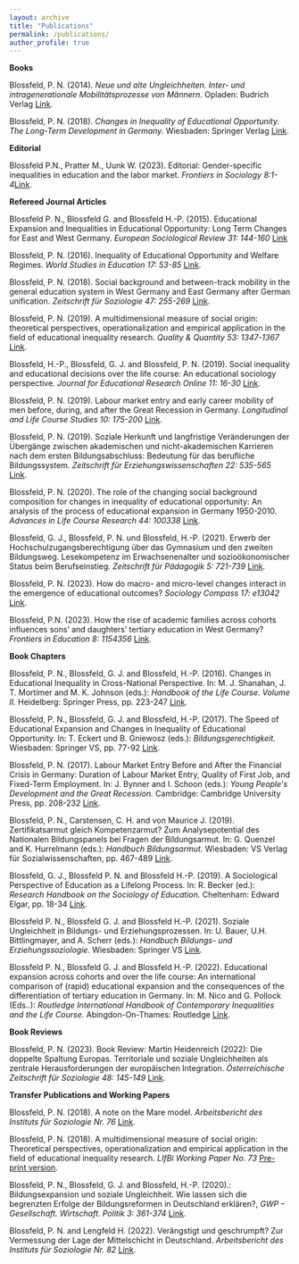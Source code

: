 ```yaml
---
layout: archive
title: "Publications"
permalink: /publications/
author_profile: true
---
```


**Books**

Blossfeld, P. N. (2014). *Neue und alte Ungleichheiten. Inter- und intragenerationale Mobilitätsprozesse von Männern.* Opladen: Budrich Verlag [Link](https://shop.budrich.de/produkt/neue-und-alte-soziale-ungleichheiten/?v=3a52f3c22ed6).

Blossfeld, P. N. (2018). *Changes in Inequality of Educational Opportunity. The Long-Term Development in Germany.* Wiesbaden: Springer Verlag [Link](https://link.springer.com/book/10.1007/978-3-658-22522-3).

**Editorial**

Blossfeld P.N., Pratter M., Uunk W. (2023). Editorial: Gender-specific inequalities in education and the labor market. *Frontiers in Sociology 8:1-4*[Link](https://www.frontiersin.org/articles/10.3389/fsoc.2023.1254664/full?&utm_source=Email_to_authors_&utm_medium=Email&utm_content=T1_11.5e1_author&utm_campaign=Email_publication&field=&journalName=Frontiers_in_Sociology&id=1254664).

**Refereed Journal Articles**

Blossfeld P. N., Blossfeld G. and Blossfeld H.-P. (2015). Educational Expansion and Inequalities in Educational Opportunity: Long Term Changes for East and West Germany. *European Sociological Review 31: 144-160* [Link](https://academic.oup.com/esr/article-abstract/31/2/144/2367573?login=false)

Blossfeld, P. N. (2016). Inequality of Educational Opportunity and Welfare Regimes. *World Studies in Education 17: 53-85* [Link](https://www.ingentaconnect.com/contentone/jnp/wse/2016/00000017/00000002/art00005).

Blossfeld, P. N. (2018). Social background and between-track mobility in the general education system in West Germany and East Germany after German unification. *Zeitschrift für Soziologie 47: 255-269* [Link](https://www.degruyter.com/document/doi/10.1515/zfsoz-2018-0117/html).

Blossfeld, P. N. (2019). A multidimensional measure of social origin: theoretical perspectives, operationalization and empirical application in the field of educational inequality research. *Quality & Quantity 53: 1347-1367* [Link](https://link.springer.com/article/10.1007/s11135-018-0818-2?wt_mc=Internal.Event.1.SEM.ArticleAuthorAssignedToIssue&utm_source=ArticleAuthorAssignedToIssue&utm_medium=email&utm_content=AA_en_06082018&ArticleAuthorAssignedToIssue_20190419).

Blossfeld, H.-P., Blossfeld, G. J. and Blossfeld, P. N. (2019). Social inequality and educational decisions over the life course: An educational sociology perspective. *Journal for Educational Research Online 11: 16-30* [Link](https://www.waxmann.com/waxmann-zeitschriften/waxmann-zeitschriftendetails/?no_cache=1&tx_p2waxmann_pi2%5Bzeitschrift%5D=&tx_p2waxmann_pi2%5Baction%5D=alleausgaben&tx_p2waxmann_pi2%5Bcontroller%5D=Zeitschrift&cHash=c1d8075b0f15493f6cbca30b3560b016).

Blossfeld, P. N. (2019). Labour market entry and early career mobility of men before, during, and after the Great Recession in Germany. *Longitudinal and Life Course Studies 10: 175-200* [Link](https://www.ingentaconnect.com/content/bup/llcs/2019/00000010/00000002/art00003).

Blossfeld, P. N. (2019). Soziale Herkunft und langfristige Veränderungen der Übergänge zwischen akademischen und nicht-akademischen Karrieren nach dem ersten Bildungsabschluss: Bedeutung für das berufliche Bildungssystem. *Zeitschrift für Erziehungswissenschaften 22: 535-565* [Link](https://link.springer.com/article/10.1007/s11618-019-00878-0).

Blossfeld, P. N. (2020). The role of the changing social background composition for changes in inequality of educational opportunity: An analysis of the process of educational expansion in Germany 1950-2010. *Advances in Life Course Research 44: 100338* [Link](https://www.sciencedirect.com/science/article/abs/pii/S1040260820300150).

Blossfeld, G. J., Blossfeld, P. N. und Blossfeld, H.-P. (2021). Erwerb der Hochschulzugangsberechtigung über das Gymnasium und den zweiten Bildungsweg. Lesekompetenz im Erwachsenenalter und sozioökonomischer Status beim Berufseinstieg. *Zeitschrift für Pädagogik 5: 721-739* [Link](https://www.beltz.de/fachmedien/erziehungswissenschaft/zeitschriften/zeitschrift_fuer_paedagogik.html?tx_beltz_journal[controller]=Journal&tx_beltz_journal[action]=article&tx_beltz_journal%5Barticle%5D=47172&cHash=ccfeed3a71bd4ddc4fbae79b45192425).

Blossfeld, P. N. (2023). How do macro- and micro-level changes interact in the emergence of educational outcomes? *Sociology Compass 17: e13042* [Link](https://compass.onlinelibrary.wiley.com/doi/10.1111/soc4.13042).

Blossfeld, P.N. (2023). How the rise of academic families across cohorts influences sons’ and daughters’ tertiary education in West Germany? *Frontiers in Education 8: 1154356* [Link](https://www.frontiersin.org/articles/10.3389/feduc.2023.1154356/full).

**Book Chapters**

Blossfeld, P. N., Blossfeld, G. J. and Blossfeld, H.-P. (2016). Changes in Educational Inequality in Cross-National Perspective. In: M. J. Shanahan, J. T. Mortimer and M. K. Johnson (eds.): *Handbook of the Life Course. Volume II.* Heidelberg: Springer Press, pp. 223-247 [Link](https://link.springer.com/chapter/10.1007/978-3-319-20880-0_10).

Blossfeld, P. N., Blossfeld, G. J. and Blossfeld, H.-P. (2017). The Speed of Educational Expansion and Changes in Inequality of Educational Opportunity. In: T. Eckert und B. Gniewosz (eds.): *Bildungsgerechtigkeit.* Wiesbaden: Springer VS, pp. 77-92 [Link](https://link.springer.com/chapter/10.1007/978-3-658-15003-7_6).

Blossfeld, P. N. (2017). Labour Market Entry Before and After the Financial Crisis in Germany: Duration of Labour Market Entry, Quality of First Job, and Fixed-Term Employment. In: J. Bynner and I. Schoon (eds.): *Young People's Development and the Great Recession.* Cambridge: Cambridge University Press, pp. 208-232 [Link](https://www.cambridge.org/core/books/abs/young-peoples-development-and-the-great-recession/labor-market-entry-in-germany-before-and-after-the-financial-crisis-an-analysis-of-duration-of-labor-market-entry-quality-of-first-job-and-fixed-term-employment/05D53914D5B4866AE5398A610EB53CCD).

Blossfeld, P. N., Carstensen, C. H. and von Maurice J. (2019). Zertifikatsarmut gleich Kompetenzarmut? Zum Analysepotential des Nationalen Bildungspanels bei Fragen der Bildungsarmut. In: G. Quenzel and K. Hurrelmann (eds.): *Handbuch Bildungsarmut.* Wiesbaden: VS Verlag für Sozialwissenschaften, pp. 467-489 [Link](https://link.springer.com/chapter/10.1007/978-3-658-19573-1_18).

Blossfeld, G. J., Blossfeld P. N. and Blossfeld H.-P. (2019). A Sociological Perspective of Education as a Lifelong Process. In: R. Becker (ed.): *Research Handbook on the Sociology of Education.* Cheltenham: Edward Elgar, pp. 18-34 [Link](https://books.google.de/books?hl=de&lr=&id=cgOsDwAAQBAJ&oi=fnd&pg=PA18&dq=pia+blossfeld&ots=1n4yr9056R&sig=lHsjnB8ryT9Mx7NXNVRAFj34bpk#v=onepage&q=pia%20blossfeld&f=false).

Blossfeld P. N., Blossfeld G. J. and Blossfeld H.-P. (2021). Soziale Ungleichheit in Bildungs- und Erziehungsprozessen. In: U. Bauer, U.H. Bittlingmayer, and A. Scherr (eds.): *Handbuch Bildungs- und Erziehungssoziologie.* Wiesbaden: Springer VS [Link](https://link.springer.com/referenceworkentry/10.1007/978-3-658-31395-1_62-1).

Blossfeld P. N., Blossfeld G. J. and Blossfeld H.-P. (2022). Educational expansion across cohorts and over the life course: An international comparison of (rapid) educational expansion and the consequences of the differentiation of tertiary education in Germany. In: M. Nico and G. Pollock (Eds..): *Routledge International Handbook of Contemporary Inequalities and the Life Course.* Abingdon-On-Thames: Routledge [Link](https://books.google.de/books?hl=de&lr=&id=UgdUEAAAQBAJ&oi=fnd&pg=PA240&dq=Educational+expansion+across+cohorts+and+over+the+life+course:+An+international+comparison+of+(rapid)+educational+expansion+and+the+consequences+of+the+differentiation+of+tertiary+education+in+Germany.&ots=w5sk6ub1g9&sig=i7nwd_6yIoW_1C9EO208sDR4iXA#v=onepage&q=Educational%20expansion%20across%20cohorts%20and%20over%20the%20life%20course%3A%20An%20international%20comparison%20of%20(rapid)%20educational%20expansion%20and%20the%20consequences%20of%20the%20differentiation%20of%20tertiary%20education%20in%20Germany.&f=false).

**Book Reviews**

Blossfeld, P. N. (2023). Book Review: Martin Heidenreich (2022): Die doppelte Spaltung Europas. Territoriale und soziale Ungleichheiten als zentrale Herausforderungen der europäischen Integration. *Österreichische Zeitschrift für Soziologie 48: 145-149* [Link](https://link.springer.com/article/10.1007/s11614-023-00516-4).

**Transfer Publications and Working Papers**

Blossfeld, P. N. (2018). A note on the Mare model. *Arbeitsbericht des Instituts für Soziologie Nr. 76* [Link](https://ul.qucosa.de/api/qucosa%3A20976/attachment/ATT-0/).

Blossfeld, P. N. (2018). A multidimensional measure of social origin: Theoretical perspectives, operationalization and empirical application in the field of educational inequality research. *LIfBi Working Paper No. 73* [Pre-print version](https://www.neps-data.de/Portals/0/Working%20Papers/WP_LXXIII.pdf).

Blossfeld, P. N., Blossfeld, G. J. and Blossfeld, H.-P. (2020).: Bildungsexpansion und soziale Ungleichheit. Wie lassen sich die begrenzten Erfolge der Bildungsreformen in Deutschland erklären?, *GWP – Gesellschaft. Wirtschaft. Politik 3: 361-374* [Link](https://www.budrich-journals.de/index.php/gwp/article/view/36050).

Blossfeld, P. N. and Lengfeld H. (2022). Verängstigt und geschrumpft? Zur Vermessung der Lage der Mittelschicht in Deutschland. *Arbeitsbericht des Instituts für Soziologie Nr. 82* [Link](https://nbn-resolving.org/urn:nbn:de:bsz:15-qucosa2-807981).













